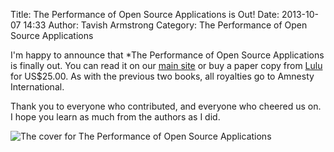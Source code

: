 Title: The Performance of Open Source Applications is Out!
Date: 2013-10-07 14:33
Author: Tavish Armstrong
Category: The Performance of Open Source Applications

I'm happy to announce that *The Performance of Open Source Applications is finally out.
You can read it on our
[main site](http://aosabook.org/en/index.html) or 
buy a paper copy from [Lulu](http://www.lulu.com/shop/tavish-armstrong/the-performance-of-open-source-applications/paperback/product-21241242.html) for US$25.00.
As with the previous two books, all royalties go to Amnesty International.

Thank you to everyone who contributed, and everyone who cheered us on.
I hope you learn as much from the authors as I did.

![The cover for The Performance of Open Source Applications](http://localhost:9000/images/posa-cover-thumb.png)


